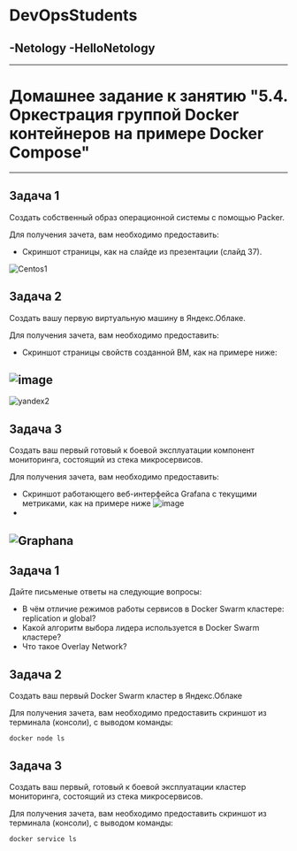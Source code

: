 # DevOpsStudents
-Netology
-HelloNetology
-
---

# Домашнее задание к занятию "5.4. Оркестрация группой Docker контейнеров на примере Docker Compose"
---

## Задача 1

Создать собственный образ операционной системы с помощью Packer.

Для получения зачета, вам необходимо предоставить:
- Скриншот страницы, как на слайде из презентации (слайд 37).

![Centos1](https://user-images.githubusercontent.com/92779046/152690404-ab448dd4-d786-4181-b4e9-6404c601144e.PNG)

## Задача 2

Создать вашу первую виртуальную машину в Яндекс.Облаке.

Для получения зачета, вам необходимо предоставить:
- Скриншот страницы свойств созданной ВМ, как на примере ниже:

![image](https://user-images.githubusercontent.com/92779046/152690745-f3b59e1e-b47f-4295-9886-a6b3db758c25.png)
-

![yandex2](https://user-images.githubusercontent.com/92779046/152690425-7d81c55e-ab7f-47e0-84e1-c8ad9ec321e6.PNG)


## Задача 3

Создать ваш первый готовый к боевой эксплуатации компонент мониторинга, состоящий из стека микросервисов.

Для получения зачета, вам необходимо предоставить:
- Скриншот работающего веб-интерфейса Grafana с текущими метриками, как на примере ниже
![image](https://user-images.githubusercontent.com/92779046/152690756-41aa0b15-dd54-4868-b1bb-b7ddf3d12595.png)
-

![Graphana](https://user-images.githubusercontent.com/92779046/152690466-568c90e8-8c92-48ae-ae91-fe8f91546088.PNG)
---------------------------------------------------------------------------

## Задача 1

Дайте письменые ответы на следующие вопросы:

- В чём отличие режимов работы сервисов в Docker Swarm кластере: replication и global?
- Какой алгоритм выбора лидера используется в Docker Swarm кластере?
- Что такое Overlay Network?

## Задача 2

Создать ваш первый Docker Swarm кластер в Яндекс.Облаке

Для получения зачета, вам необходимо предоставить скриншот из терминала (консоли), с выводом команды:
```
docker node ls
```

## Задача 3

Создать ваш первый, готовый к боевой эксплуатации кластер мониторинга, состоящий из стека микросервисов.

Для получения зачета, вам необходимо предоставить скриншот из терминала (консоли), с выводом команды:
```
docker service ls
```





